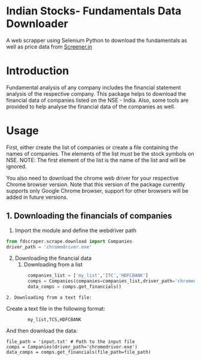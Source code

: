# Indian Stocks- Fundamentals Data Downloader

A web scrapper using Selenium Python to download the fundamentals as well as price data from [Screener.in](https://www.screener.in)


# Introduction

Fundamental analysis of any company includes the financial statement analysis
of the respective company. This package helps to download the financial data 
of companies listed on the NSE - India. Also, some tools are provided to 
help analyse the financial data of the companies as well.
 
# Usage

First, either create the list of companies or create a file containing the
names of companies. The elements of the list must be the stock symbols on NSE.
NOTE: The first element of the list is the name of the list and will be ignored.

You also need to download the chrome web driver for your respective Chrome
browser version. Note that this version of the package currently supports only
Google Chrome browser, support for other browsers will be added in future versions. 

## 1. Downloading the financials of companies
    
1. Import the module and define the webdriver path
```python
from fdscraper.scrape.download import Companies
driver_path = 'chromedriver.exe'
```   
2. Downloading the financial data
    1. Downloading from a list
    
```python
        companies_list = ['my_list','ITC','HDFCBANK']
        comps = Companies(companies=companies_list,driver_path='chromedriver.exe')
        data_comps = comps.get_financials()
```

    2. Downloading from a text file:
Create a text file in the following format:
    
```
        my_list,TCS,HDFCBANK
```

And then download the data:
```
file_path = 'input.txt' # Path to the input file
comps = Companies(driver_path='chromedriver.exe')
data_comps = comps.get_financials(file_path=file_path)
```